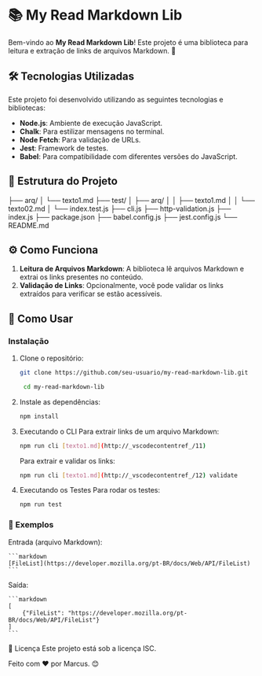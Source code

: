 # 📚 My Read Markdown Lib

Bem-vindo ao **My Read Markdown Lib**! Este projeto é uma biblioteca para leitura e extração de links de arquivos Markdown. 🚀

## 🛠️ Tecnologias Utilizadas

Este projeto foi desenvolvido utilizando as seguintes tecnologias e bibliotecas:

- **Node.js**: Ambiente de execução JavaScript.
- **Chalk**: Para estilizar mensagens no terminal.
- **Node Fetch**: Para validação de URLs.
- **Jest**: Framework de testes.
- **Babel**: Para compatibilidade com diferentes versões do JavaScript.

## 📂 Estrutura do Projeto

├── arq/ │ └── texto1.md ├── test/ │ ├── arq/ │ │ ├── texto1.md │ │ └── texto02.md │ └── index.test.js ├── cli.js ├── http-validation.js ├── index.js ├── package.json ├── babel.config.js ├── jest.config.js └── README.md

## ⚙️ Como Funciona

1. **Leitura de Arquivos Markdown**: A biblioteca lê arquivos Markdown e extrai os links presentes no conteúdo.
2. **Validação de Links**: Opcionalmente, você pode validar os links extraídos para verificar se estão acessíveis.

## 🚀 Como Usar

### Instalação

1. Clone o repositório:

   ```bash
   git clone https://github.com/seu-usuario/my-read-markdown-lib.git

    cd my-read-markdown-lib
   ```

2. Instale as dependências:
   ```bash
   npm install
   ```
3. Executando o CLI
   Para extrair links de um arquivo Markdown:

   ```bash
   npm run cli [texto1.md](http://_vscodecontentref_/11)
   ```

   Para extrair e validar os links:

   ```bash
   npm run cli [texto1.md](http://_vscodecontentref_/12) validate
   ```

4. Executando os Testes
   Para rodar os testes:

   ```bash
   npm run test
   ```

### 🧪 Exemplos

Entrada (arquivo Markdown):

    ```markdown
    [FileList](https://developer.mozilla.org/pt-BR/docs/Web/API/FileList)
    ```

Saída:

    ```markdown
    [
        {"FileList": "https://developer.mozilla.org/pt-BR/docs/Web/API/FileList"}
    ]
    ```

📝 Licença
Este projeto está sob a licença ISC.

Feito com ❤️ por Marcus. 😊
